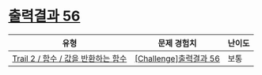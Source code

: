 # [출력결과 56](https://en.codetree.ai/trails/complete/curated-cards/challenge-reading-k201732)

|유형|문제 경험치|난이도|
|---|---|---|
|[Trail 2 / 함수 / 값을 반환하는 함수](https://en.codetree.ai/trail-info/novice-mid/)|[[Challenge]출력결과 56](https://en.codetree.ai/trails/complete/curated-cards/challenge-reading-k201732/)|보통|

